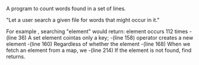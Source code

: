 
A program to count words found in a set of lines. 

"Let a user search a given file for words that might occur in it."

For example , searching "element" would return:
element occurs 112 times
    -(line 36) A set element cointas only a key;
    -(line 158) operator creates a new element
    -(line 160) Regardless of whether the element
    -(line 168) When we fetch an element from a map, we
    -(line 214) If the element is not found, find returns. 


